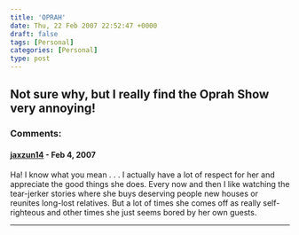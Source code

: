 ```yaml
---
title: 'OPRAH'
date: Thu, 22 Feb 2007 22:52:47 +0000
draft: false
tags: [Personal]
categories: [Personal]
type: post
---
```


Not sure why, but I really find the Oprah Show very **annoying**!
---
### Comments:
#### [jaxzun14](http://jaxzun14.wordpress.com/ "jacquie.moreno@gmail.com") - <time datetime="2007-02-22 20:54:33">Feb 4, 2007</time>

Ha! I know what you mean . . . I actually have a lot of respect for her and appreciate the good things she does. Every now and then I like watching the tear-jerker stories where she buys deserving people new houses or reunites long-lost relatives. But a lot of times she comes off as really self-righteous and other times she just seems bored by her own guests.
<hr />
